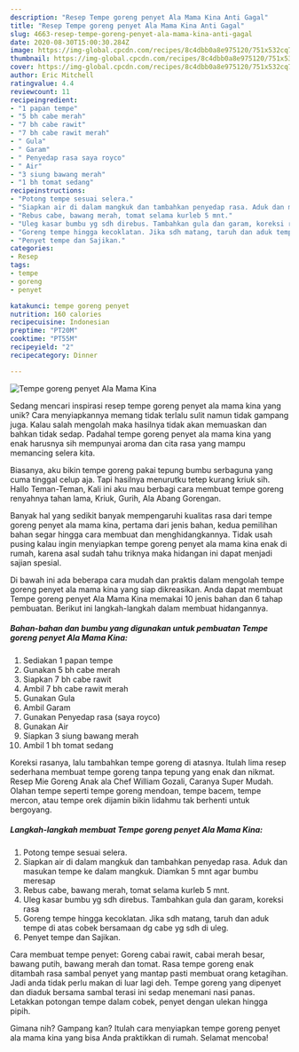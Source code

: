 ```yaml
---
description: "Resep Tempe goreng penyet Ala Mama Kina Anti Gagal"
title: "Resep Tempe goreng penyet Ala Mama Kina Anti Gagal"
slug: 4663-resep-tempe-goreng-penyet-ala-mama-kina-anti-gagal
date: 2020-08-30T15:00:30.284Z
image: https://img-global.cpcdn.com/recipes/8c4dbb0a8e975120/751x532cq70/tempe-goreng-penyet-ala-mama-kina-foto-resep-utama.jpg
thumbnail: https://img-global.cpcdn.com/recipes/8c4dbb0a8e975120/751x532cq70/tempe-goreng-penyet-ala-mama-kina-foto-resep-utama.jpg
cover: https://img-global.cpcdn.com/recipes/8c4dbb0a8e975120/751x532cq70/tempe-goreng-penyet-ala-mama-kina-foto-resep-utama.jpg
author: Eric Mitchell
ratingvalue: 4.4
reviewcount: 11
recipeingredient:
- "1 papan tempe"
- "5 bh cabe merah"
- "7 bh cabe rawit"
- "7 bh cabe rawit merah"
- " Gula"
- " Garam"
- " Penyedap rasa saya royco"
- " Air"
- "3 siung bawang merah"
- "1 bh tomat sedang"
recipeinstructions:
- "Potong tempe sesuai selera."
- "Siapkan air di dalam mangkuk dan tambahkan penyedap rasa. Aduk dan masukan tempe ke dalam mangkuk. Diamkan 5 mnt agar bumbu meresap"
- "Rebus cabe, bawang merah, tomat selama kurleb 5 mnt."
- "Uleg kasar bumbu yg sdh direbus. Tambahkan gula dan garam, koreksi rasa"
- "Goreng tempe hingga kecoklatan. Jika sdh matang, taruh dan aduk tempe di atas cobek bersamaan dg cabe yg sdh di uleg."
- "Penyet tempe dan Sajikan."
categories:
- Resep
tags:
- tempe
- goreng
- penyet

katakunci: tempe goreng penyet 
nutrition: 160 calories
recipecuisine: Indonesian
preptime: "PT20M"
cooktime: "PT55M"
recipeyield: "2"
recipecategory: Dinner

---
```



![Tempe goreng penyet Ala Mama Kina](https://img-global.cpcdn.com/recipes/8c4dbb0a8e975120/751x532cq70/tempe-goreng-penyet-ala-mama-kina-foto-resep-utama.jpg)

Sedang mencari inspirasi resep tempe goreng penyet ala mama kina yang unik? Cara menyiapkannya memang tidak terlalu sulit namun tidak gampang juga. Kalau salah mengolah maka hasilnya tidak akan memuaskan dan bahkan tidak sedap. Padahal tempe goreng penyet ala mama kina yang enak harusnya sih mempunyai aroma dan cita rasa yang mampu memancing selera kita.

Biasanya, aku bikin tempe goreng pakai tepung bumbu serbaguna yang cuma tinggal celup aja. Tapi hasilnya menurutku tetep kurang kriuk sih. Hallo Teman-Teman, Kali ini aku mau berbagi cara membuat tempe goreng renyahnya tahan lama, Kriuk, Gurih, Ala Abang Gorengan.

Banyak hal yang sedikit banyak mempengaruhi kualitas rasa dari tempe goreng penyet ala mama kina, pertama dari jenis bahan, kedua pemilihan bahan segar hingga cara membuat dan menghidangkannya. Tidak usah pusing kalau ingin menyiapkan tempe goreng penyet ala mama kina enak di rumah, karena asal sudah tahu triknya maka hidangan ini dapat menjadi sajian spesial.


Di bawah ini ada beberapa cara mudah dan praktis dalam mengolah tempe goreng penyet ala mama kina yang siap dikreasikan. Anda dapat membuat Tempe goreng penyet Ala Mama Kina memakai 10 jenis bahan dan 6 tahap pembuatan. Berikut ini langkah-langkah dalam membuat hidangannya.

<!--inarticleads1-->

##### Bahan-bahan dan bumbu yang digunakan untuk pembuatan Tempe goreng penyet Ala Mama Kina:

1. Sediakan 1 papan tempe
1. Gunakan 5 bh cabe merah
1. Siapkan 7 bh cabe rawit
1. Ambil 7 bh cabe rawit merah
1. Gunakan  Gula
1. Ambil  Garam
1. Gunakan  Penyedap rasa (saya royco)
1. Gunakan  Air
1. Siapkan 3 siung bawang merah
1. Ambil 1 bh tomat sedang


Koreksi rasanya, lalu tambahkan tempe goreng di atasnya. Itulah lima resep sederhana membuat tempe goreng tanpa tepung yang enak dan nikmat. Resep Mie Goreng Anak ala Chef William Gozali, Caranya Super Mudah. Olahan tempe seperti tempe goreng mendoan, tempe bacem, tempe mercon, atau tempe orek dijamin bikin lidahmu tak berhenti untuk bergoyang. 

<!--inarticleads2-->

##### Langkah-langkah membuat Tempe goreng penyet Ala Mama Kina:

1. Potong tempe sesuai selera.
1. Siapkan air di dalam mangkuk dan tambahkan penyedap rasa. Aduk dan masukan tempe ke dalam mangkuk. Diamkan 5 mnt agar bumbu meresap
1. Rebus cabe, bawang merah, tomat selama kurleb 5 mnt.
1. Uleg kasar bumbu yg sdh direbus. Tambahkan gula dan garam, koreksi rasa
1. Goreng tempe hingga kecoklatan. Jika sdh matang, taruh dan aduk tempe di atas cobek bersamaan dg cabe yg sdh di uleg.
1. Penyet tempe dan Sajikan.


Cara membuat tempe penyet: Goreng cabai rawit, cabai merah besar, bawang putih, bawang merah dan tomat. Rasa tempe goreng enak ditambah rasa sambal penyet yang mantap pasti membuat orang ketagihan. Jadi anda tidak perlu makan di luar lagi deh. Tempe goreng yang dipenyet dan diaduk bersama sambal terasi ini sedap menemani nasi panas. Letakkan potongan tempe dalam cobek, penyet dengan ulekan hingga pipih. 

Gimana nih? Gampang kan? Itulah cara menyiapkan tempe goreng penyet ala mama kina yang bisa Anda praktikkan di rumah. Selamat mencoba!
